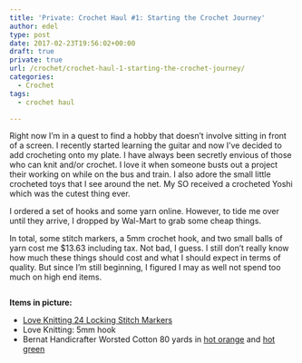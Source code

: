 ```yaml
---
title: 'Private: Crochet Haul #1: Starting the Crochet Journey'
author: edel
type: post
date: 2017-02-23T19:56:02+00:00
draft: true
private: true
url: /crochet/crochet-haul-1-starting-the-crochet-journey/
categories:
  - Crochet
tags:
  - crochet haul

---
```

Right now I&#8217;m in a quest to find a hobby that doesn&#8217;t involve sitting in front of a screen. I recently started learning the guitar and now I&#8217;ve decided to add crocheting onto my plate. I have always been secretly envious of those who can knit and/or crochet. I love it when someone busts out a project their working on while on the bus and train. I also adore the small little crocheted toys that I see around the net. My SO received a crocheted Yoshi which was the cutest thing ever.

I ordered a set of hooks and some yarn online. However, to tide me over until they arrive, I dropped by Wal-Mart to grab some cheap things.

In total, some stitch markers, a 5mm crochet hook, and two small balls of yarn cost me $13.63 including tax. Not bad, I guess. I still don&#8217;t really know how much these things should cost and what I should expect in terms of quality. But since I&#8217;m still beginning, I figured I may as well not spend too much on high end items.

[<img src="https://i2.wp.com/edelgrace.me/blog/wp-content/uploads/2017/02/wp-image-1571499308jpeg.jpeg?resize=663%2C373" alt="" class="wp-image-244 alignnone size-full"  data-recalc-dims="1" />][1]

**Items in picture:**

  * [Love Knitting 24 Locking Stitch Markers][2]
  * Love Knitting: 5mm hook 
  * Bernat Handicrafter Worsted Cotton 80 yards in [hot orange][3] and [hot green][4]

 [1]: https://i2.wp.com/edelgrace.me/blog/wp-content/uploads/2017/02/wp-image-1571499308jpeg.jpeg
 [2]: https://www.loveknitting.com/us/loveknitting-locking-stitch-markers
 [3]: http://www.yarnspirations.com/yarn/handicrafter-cotton-50g.html?super_attribute=YToxOntpOjQ1NjtzOjU6IjQ2NDI1Ijt9
 [4]: http://www.yarnspirations.com/yarn/handicrafter-cotton-50g.html?super_attribute=YToxOntpOjQ1NjtzOjU6IjQ2NDIyIjt9